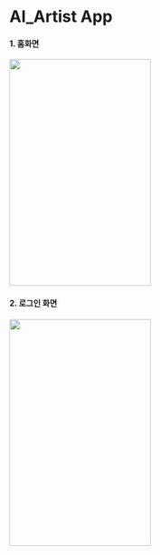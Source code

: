 # AI_Artist App

#### 1. 홈화면
<img src="https://user-images.githubusercontent.com/66655076/164368293-7ad47431-b3e7-409f-93cc-f632dfd0f3e6.png" width="250" height="400">


#### 2. 로그인 화면
<img src="![image](https://user-images.githubusercontent.com/66655076/164368793-a5db17d2-0df9-454b-bdb1-4d5453affb58.png)" width="250" height="400">

